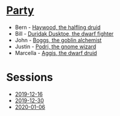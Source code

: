# [Party](party)
* Bern - [Haywood, the halfling druid](party/haywood.md)
* Bill - [Duridak Dusktoe, the dwarf fighter](party/duridak-dusktoe.md)
* John - [Boggs, the goblin alchemist](party/boggs.md)
* Justin - [Podri, the gnome wizard](party/podri.md)
* Marcella - [Aggis, the dwarf druid](party/aggis.md)

# Sessions
* [2019-12-16](sessions/2019-12-16.md)
* [2019-12-30](sessions/2019-12-30.md)
* [2020-01-06](sessions/2020-01-06.md)

